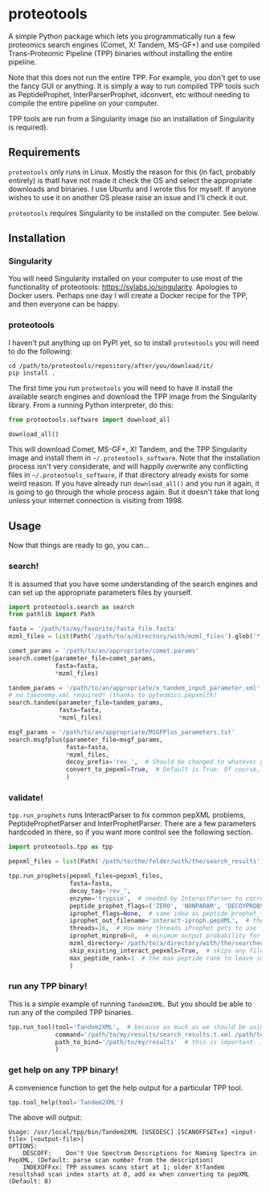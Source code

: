 # proteotools

A simple Python package which lets you programmatically run a few proteomics search engines (Comet, X! Tandem, MS-GF+) 
and use compiled Trans-Proteomic Pipeline (TPP) binaries without installing the entire pipeline.

Note that this does not run the entire TPP. For example, you don't get to use the fancy GUI or anything. It is 
simply a way to run compiled TPP tools such as PeptideProphet, InterParserProphet, idconvert, etc without needing to 
compile the entire pipeline on your computer.

TPP tools are run from a Singularity image (so an installation of Singularity is required).

## Requirements
`proteotools` only runs in Linux. Mostly the reason for this (in fact, probably entirely) is thatI have not made it 
check the OS and select the appropriate downloads and binaries. I use Ubuntu and I wrote this for myself. If anyone 
wishes to use it on another OS please raise an issue and I'll check it out.

`proteotools` requires Singularity to be installed on the computer. See below.

## Installation

### Singularity
You will need Singularity installed on your computer to use most of the functionality of proteotools: 
https://sylabs.io/singularity. Apologies to Docker users. Perhaps one day I will create a Docker recipe for the TPP, 
and then everyone can be happy.

### proteotools
I haven't put anything up on PyPI yet, so to install `proteotools` you will need to do the following:
```commandline
cd /path/to/proteotools/repository/after/you/download/it/
pip install .
```

The first time you run `proteotools` you will need to have it install the available search engines and download the
TPP image from the Singularity library. From a running Python interpreter, do this:
```python
from proteotools.software import download_all

download_all()
```

This will download Comet, MS-GF+, X! Tandem, and the TPP Singularity image and install them in 
`~/.proteotools_software`. Note that the installation process isn't very considerate, and will happily overwrite any 
conflicting files in `~/.proteotools_software`, if that directory already exists for some weird reason. If you have 
already run `download_all()` and you run it again, it is going to go through the whole process again. But it doesn't 
take that long unless your internet connection is visiting from 1998.

## Usage
Now that things are ready to go, you can...

### search!
It is assumed that you have some understanding of the search engines and can set up the appropriate parameters files 
by yourself.
```python
import proteotools.search as search
from pathlib import Path

fasta = '/path/to/my/favorite/fasta_file.fasta'
mzml_files = list(Path('/path/to/a/directory/with/mzml_files').glob('*.mzML'))

comet_params = '/path/to/an/appropriate/comet.params'
search.comet(parameter_file=comet_params,
             fasta=fasta,
             *mzml_files)

tandem_params = '/path/to/an/appropriate/x_tandem_input_parameter.xml'
# no taxonomy.xml required! (thanks to pyteomics.pepxmltk)
search.tandem(parameter_file=tandem_params,
              fasta=fasta,
              *mzml_files)

msgf_params = '/path/to/an/appropriate/MSGFPlus_parameters.txt'
search.msgfplus(parameter_file=msgf_params,
                fasta=fasta,
                *mzml_files,
                decoy_prefix='rev_',  # Should be changed to whatever you use
                convert_to_pepxml=True,  # Default is True. Of course, we should all be using mzid files instead.
                )
```

### validate!
`tpp.run_prophets` runs InteractParser to fix common pepXML problems, PeptideProphetParser and InterProphetParser. 
There are a few parameters hardcoded in there, so if you want more control see the following section.
```python
import proteotools.tpp as tpp

pepxml_files = list(Path('/path/to/the/folder/with/the/search_results').glob('*.pepXML'))

tpp.run_prophets(pepxml_files=pepxml_files,
                 fasta=fasta,
                 decoy_tag='rev_',
                 enzyme='trypsin',  # needed by InteractParser to correct enzyme names in pepXML files
                 peptide_prophet_flags=('ZERO', 'NONPARAM', 'DECOYPROBS'),  # extra flags for PeptideProphet. see below for more details.
                 iprophet_flags=None,  # same idea as peptide_prophet_flags
                 iprophet_out_filename='interact-iproph.pepXML',  # the final file
                 threads=16,  # How many threads iProphet gets to use
                 iprophet_minprob=0,  # minimum output probability for iProphet
                 mzml_directory='/path/to/a/directory/with/the/searched/mzml_files',  # where the original mzML files are located
                 skip_existing_interact_pepxmls=True,  # skips any files that starts with "interact-", because you are probably trying out different parameters and left the output files from a previous run hanging around. I'm not aware that recursive PSM validation is a helpful thing.
                 max_peptide_rank=1  # the max peptide rank to leave in there, if the search engine report, e.g. the top 5 hits
                 )
```

### run any TPP binary!
This is a simple example of running `Tandem2XML`. But you should be able to run any of the compiled TPP binaries.
```python
tpp.run_tool(tool='Tandem2XML',  # because as much as we should be using mzid files instead of pepXML, i would say pepXML are preferable to tandem XML files.
             command='/path/to/my/results/search_results.t.xml /path/to/my/results/desired_pepXML_search_results.pepXML',
             path_to_bind='/path/to/my/results'  # this is important. it tells Singularity that it has permission to access this directory.
             )
```

### get help on any TPP binary!
A convenience function to get the help output for a particular TPP tool.
```python
tpp.tool_help(tool='Tandem2XML')
```
The above will output:
```commandline
Usage: /usr/local/tpp/bin/Tandem2XML [USEDESC] [SCANOFFSETxx] <input-file> [<output-file>] 
OPTIONS:
	DESCOFF:	Don't Use Spectrum Descriptions for Naming Spectra in PepXML, (Default: parse scan number from the description)
	INDEXOFFxx:	TPP assumes scans start at 1; older X!Tandem resultshad scan index starts at 0, add xx when converting to pepXML (Default: 0)
```